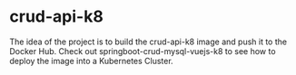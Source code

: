 # crud-api-k8
The idea of the project is to build the crud-api-k8 image and push it to the Docker Hub. Check out springboot-crud-mysql-vuejs-k8 to see how to deploy the image into a Kubernetes Cluster.
